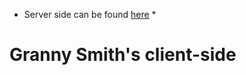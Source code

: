 * Server side can be found [here](https://github.com/karldudley/blog_project_server/tree/staging) *

# Granny Smith's client-side

